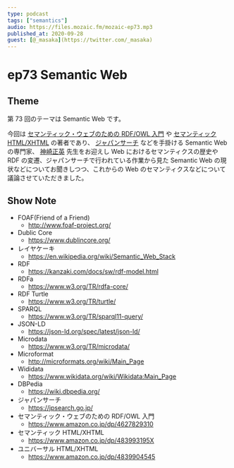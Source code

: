 ```yaml
---
type: podcast
tags: ["semantics"]
audio: https://files.mozaic.fm/mozaic-ep73.mp3
published_at: 2020-09-28
guest: [@_masaka](https://twitter.com/_masaka)
---
```


# ep73 Semantic Web

## Theme

第 73 回のテーマは Semantic Web です。

今回は [セマンティック・ウェブのための RDF/OWL 入門](https://www.amazon.co.jp/dp/4627829310) や [セマンティック HTML/XHTML](https://www.amazon.co.jp/dp/483993195X) の著者であり、 [ジャパンサーチ](https://jpsearch.go.jp/) などを手掛ける Semantic Web の専門家、 [神崎正英](https://www.kanzaki.com/) 先生をお迎えし Web におけるセマンティクスの歴史や RDF の変遷、ジャパンサーチで行われている作業から見た Semantic Web の現状などについてお聞きしつつ、これからの Web のセマンティクスなどについて議論させていただきました。


## Show Note

- FOAF(Friend of a Friend)
  - http://www.foaf-project.org/
- Dublic Core
  - https://www.dublincore.org/
- レイヤケーキ
  - https://en.wikipedia.org/wiki/Semantic_Web_Stack
- RDF
  - https://kanzaki.com/docs/sw/rdf-model.html
- RDFa
  - https://www.w3.org/TR/rdfa-core/
- RDF Turtle
  - https://www.w3.org/TR/turtle/
- SPARQL
  - https://www.w3.org/TR/sparql11-query/
- JSON-LD
  - https://json-ld.org/spec/latest/json-ld/
- Microdata
  - https://www.w3.org/TR/microdata/
- Microformat
  - http://microformats.org/wiki/Main_Page
- Wididata
  - https://www.wikidata.org/wiki/Wikidata:Main_Page
- DBPedia
  - https://wiki.dbpedia.org/
- ジャパンサーチ
  - https://jpsearch.go.jp/
- セマンティック・ウェブのための RDF/OWL 入門
  - https://www.amazon.co.jp/dp/4627829310
- セマンティック HTML/XHTML
  - https://www.amazon.co.jp/dp/483993195X
- ユニバーサル HTML/XHTML
  - https://www.amazon.co.jp/dp/4839904545